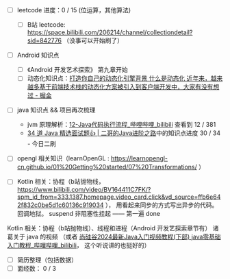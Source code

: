 - [ ] leetcode 进度：0 / 15 (位运算，其他算法)
	- [ ] B站 leetcode:  https://space.bilibili.com/206214/channel/collectiondetail?sid=842776 （没事可以开始刷了）
- [ ]  Android 知识点
	- [ ]  《Android 开发艺术探索》 第九章开始
	- [ ] 动态化知识点：[打造你自己的动态化引擎背景 什么是动态化 近年来，越来越多基于前端技术栈的动态化方案被引入到客户端开发中，大家有没有想过 - 掘金](https://juejin.cn/post/7046299455397560350)
- [ ] java 知识点 && 项目再次梳理
	- jvm 原理解析：[12-Java代码执行流程_哔哩哔哩_bilibili](https://www.bilibili.com/video/BV1PJ411n7xZ?vd_source=ffb6e642f832c0be5d1c60136c919034&spm_id_from=333.788.player.switch&p=12)  查看到 12 / 381
	- [34 道 Java 精选面试题👍 | 二哥的Java进阶之路](https://javabetter.cn/interview/java-34.html#_7-arraylist-%E5%92%8C-linkedlist-%E7%9A%84%E5%8C%BA%E5%88%AB)中的知识点进度 30 / 34 - 今日二刷
- [ ]  opengl 相关知识（learnOpenGL : https://learnopengl-cn.github.io/01%20Getting%20started/07%20Transformations/ ）
- [ ] Kotlin 相关：协程（b站抛物线，https://www.bilibili.com/video/BV164411C7FK/?spm_id_from=333.1387.homepage.video_card.click&vd_source=ffb6e642f832c0be5d1c60136c919034 ）， 用看起来同步的方式写出异步的代码。 回调地狱。 suspend 非阻塞性挂起 —— 第一遍 done


Kotlin 相关：协程（b站抛物线）、线程和进程（Android 开发艺探索章节有）
诸葛关于 java 的视频 （或者 [尚硅谷2024最新Java入门视频教程(下部) java零基础入门教程_哔哩哔哩_bilibili](https://www.bilibili.com/video/BV1JZ421a7PX/?spm_id_from=333.1387.search.video_card.click&vd_source=ffb6e642f832c0be5d1c60136c919034)， 这个听说讲的也挺好的）

- [ ] 简历整理（包括数据）
- [ ] 面经数： 0 / 3
